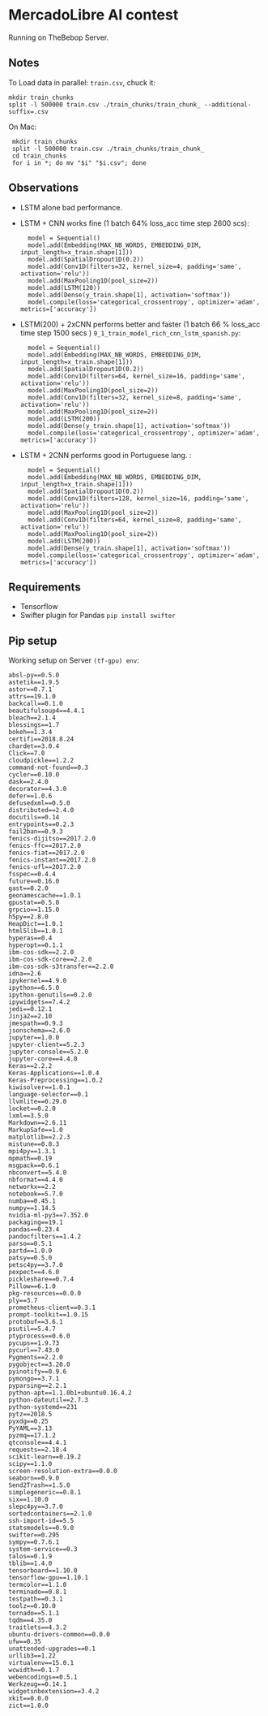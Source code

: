 # MercadoLibre AI contest

Running on TheBebop Server.

## Notes

To Load data in parallel: `train.csv`, chuck it:
    
    mkdir train_chunks
    split -l 500000 train.csv ./train_chunks/train_chunk_ --additional-suffix=.csv

On Mac:
    
     mkdir train_chunks
     split -l 500000 train.csv ./train_chunks/train_chunk_
     cd train_chunks
     for i in *; do mv "$i" "$i.csv"; done


## Observations

- LSTM alone bad performance.

- LSTM + CNN works fine (1 batch 64% loss_acc time step 2600 scs): 
    
    
        model = Sequential()
        model.add(Embedding(MAX_NB_WORDS, EMBEDDING_DIM, input_length=x_train.shape[1]))
        model.add(SpatialDropout1D(0.2))
        model.add(Conv1D(filters=32, kernel_size=4, padding='same', activation='relu'))
        model.add(MaxPooling1D(pool_size=2))
        model.add(LSTM(120))
        model.add(Dense(y_train.shape[1], activation='softmax'))
        model.compile(loss='categorical_crossentropy', optimizer='adam', metrics=['accuracy'])

- LSTM(200) + 2xCNN performs better and faster (1 batch 66 % loss_acc time step 1500 secs )  `9_1_train_model_rich_cnn_lstm_spanish.py`:
                
                
        model = Sequential()
        model.add(Embedding(MAX_NB_WORDS, EMBEDDING_DIM, input_length=x_train.shape[1]))
        model.add(SpatialDropout1D(0.2))
        model.add(Conv1D(filters=64, kernel_size=16, padding='same', activation='relu'))
        model.add(MaxPooling1D(pool_size=2))
        model.add(Conv1D(filters=32, kernel_size=8, padding='same', activation='relu'))
        model.add(MaxPooling1D(pool_size=2))
        model.add(LSTM(200))
        model.add(Dense(y_train.shape[1], activation='softmax'))
        model.compile(loss='categorical_crossentropy', optimizer='adam', metrics=['accuracy'])
        
                
- LSTM + 2CNN performs good in Portuguese lang. :

        
        model = Sequential()
        model.add(Embedding(MAX_NB_WORDS, EMBEDDING_DIM, input_length=x_train.shape[1]))
        model.add(SpatialDropout1D(0.2))
        model.add(Conv1D(filters=128, kernel_size=16, padding='same', activation='relu'))
        model.add(MaxPooling1D(pool_size=2))
        model.add(Conv1D(filters=64, kernel_size=8, padding='same', activation='relu'))
        model.add(MaxPooling1D(pool_size=2))
        model.add(LSTM(200))
        model.add(Dense(y_train.shape[1], activation='softmax'))
        model.compile(loss='categorical_crossentropy', optimizer='adam', metrics=['accuracy'])
        

## Requirements

- Tensorflow
- Swifter plugin for Pandas `pip install swifter`

## Pip setup

Working setup on Server `(tf-gpu) env`:
    
    absl-py==0.5.0
    astetik==1.9.5
    astor==0.7.1`
    attrs==19.1.0
    backcall==0.1.0
    beautifulsoup4==4.4.1
    bleach==2.1.4
    blessings==1.7
    bokeh==1.3.4
    certifi==2018.8.24
    chardet==3.0.4
    Click==7.0
    cloudpickle==1.2.2
    command-not-found==0.3
    cycler==0.10.0
    dask==2.4.0
    decorator==4.3.0
    defer==1.0.6
    defusedxml==0.5.0
    distributed==2.4.0
    docutils==0.14
    entrypoints==0.2.3
    fail2ban==0.9.3
    fenics-dijitso==2017.2.0
    fenics-ffc==2017.2.0
    fenics-fiat==2017.2.0
    fenics-instant==2017.2.0
    fenics-ufl==2017.2.0
    fsspec==0.4.4
    future==0.16.0
    gast==0.2.0
    geonamescache==1.0.1
    gpustat==0.5.0
    grpcio==1.15.0
    h5py==2.8.0
    HeapDict==1.0.1
    html5lib==1.0.1
    hyperas==0.4
    hyperopt==0.1.1
    ibm-cos-sdk==2.2.0
    ibm-cos-sdk-core==2.2.0
    ibm-cos-sdk-s3transfer==2.2.0
    idna==2.6
    ipykernel==4.9.0
    ipython==6.5.0
    ipython-genutils==0.2.0
    ipywidgets==7.4.2
    jedi==0.12.1
    Jinja2==2.10
    jmespath==0.9.3
    jsonschema==2.6.0
    jupyter==1.0.0
    jupyter-client==5.2.3
    jupyter-console==5.2.0
    jupyter-core==4.4.0
    Keras==2.2.2
    Keras-Applications==1.0.4
    Keras-Preprocessing==1.0.2
    kiwisolver==1.0.1
    language-selector==0.1
    llvmlite==0.29.0
    locket==0.2.0
    lxml==3.5.0
    Markdown==2.6.11
    MarkupSafe==1.0
    matplotlib==2.2.3
    mistune==0.8.3
    mpi4py==1.3.1
    mpmath==0.19
    msgpack==0.6.1
    nbconvert==5.4.0
    nbformat==4.4.0
    networkx==2.2
    notebook==5.7.0
    numba==0.45.1
    numpy==1.14.5
    nvidia-ml-py3==7.352.0
    packaging==19.1
    pandas==0.23.4
    pandocfilters==1.4.2
    parso==0.5.1
    partd==1.0.0
    patsy==0.5.0
    petsc4py==3.7.0
    pexpect==4.6.0
    pickleshare==0.7.4
    Pillow==6.1.0
    pkg-resources==0.0.0
    ply==3.7
    prometheus-client==0.3.1
    prompt-toolkit==1.0.15
    protobuf==3.6.1
    psutil==5.4.7
    ptyprocess==0.6.0
    pycups==1.9.73
    pycurl==7.43.0
    Pygments==2.2.0
    pygobject==3.20.0
    pyinotify==0.9.6
    pymongo==3.7.1
    pyparsing==2.2.1
    python-apt==1.1.0b1+ubuntu0.16.4.2
    python-dateutil==2.7.3
    python-systemd==231
    pytz==2018.5
    pyxdg==0.25
    PyYAML==3.13
    pyzmq==17.1.2
    qtconsole==4.4.1
    requests==2.18.4
    scikit-learn==0.19.2
    scipy==1.1.0
    screen-resolution-extra==0.0.0
    seaborn==0.9.0
    Send2Trash==1.5.0
    simplegeneric==0.8.1
    six==1.10.0
    slepc4py==3.7.0
    sortedcontainers==2.1.0
    ssh-import-id==5.5
    statsmodels==0.9.0
    swifter==0.295
    sympy==0.7.6.1
    system-service==0.3
    talos==0.1.9
    tblib==1.4.0
    tensorboard==1.10.0
    tensorflow-gpu==1.10.1
    termcolor==1.1.0
    terminado==0.8.1
    testpath==0.3.1
    toolz==0.10.0
    tornado==5.1.1
    tqdm==4.35.0
    traitlets==4.3.2
    ubuntu-drivers-common==0.0.0
    ufw==0.35
    unattended-upgrades==0.1
    urllib3==1.22
    virtualenv==15.0.1
    wcwidth==0.1.7
    webencodings==0.5.1
    Werkzeug==0.14.1
    widgetsnbextension==3.4.2
    xkit==0.0.0
    zict==1.0.0